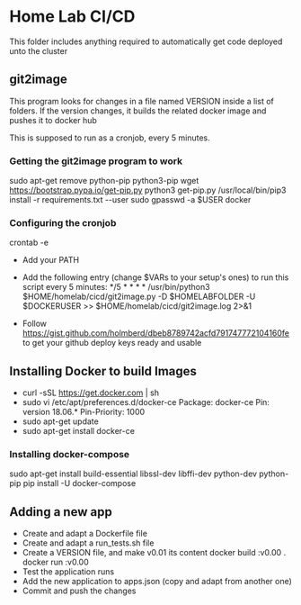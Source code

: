 # Home Lab CI/CD

This folder includes anything required to automatically get code deployed unto the cluster

## git2image

This program looks for changes in a file named VERSION inside a list of folders.
If the version changes, it builds the related docker image and pushes it to docker hub

This is supposed to run as a cronjob, every 5 minutes.

### Getting the git2image program to work
sudo apt-get remove python-pip python3-pip
wget https://bootstrap.pypa.io/get-pip.py
python3 get-pip.py
/usr/local/bin/pip3 install -r requirements.txt --user
sudo gpasswd -a $USER docker

### Configuring the cronjob
crontab -e  

- Add your PATH
- Add the following entry (change $VARs to your setup's ones) to run this script every 5 minutes:
*/5 * * * * /usr/bin/python3 $HOME/homelab/cicd/git2image.py -D $HOMELABFOLDER -U $DOCKERUSER >> $HOME/homelab/cicd/git2image.log 2>&1

- Follow https://gist.github.com/holmberd/dbeb8789742acfd791747772104160fe to get your github deploy keys ready and usable 

## Installing Docker to build Images

- curl -sSL https://get.docker.com | sh
- sudo vi /etc/apt/preferences.d/docker-ce
Package: docker-ce
Pin: version 18.06.*
Pin-Priority: 1000
- sudo apt-get update
- sudo apt-get install docker-ce

### Installing docker-compose

sudo apt-get install build-essential libssl-dev libffi-dev python-dev python-pip
pip install -U docker-compose

## Adding a new app
- Create and adapt a Dockerfile file
- Create and adapt a run_tests.sh file
- Create a VERSION file, and make v0.01 its content
docker build <appname>:v0.00 .
docker run <appname>:v0.00
- Test the application runs
- Add the new application to apps.json (copy and adapt from another one)
- Commit and push the changes
